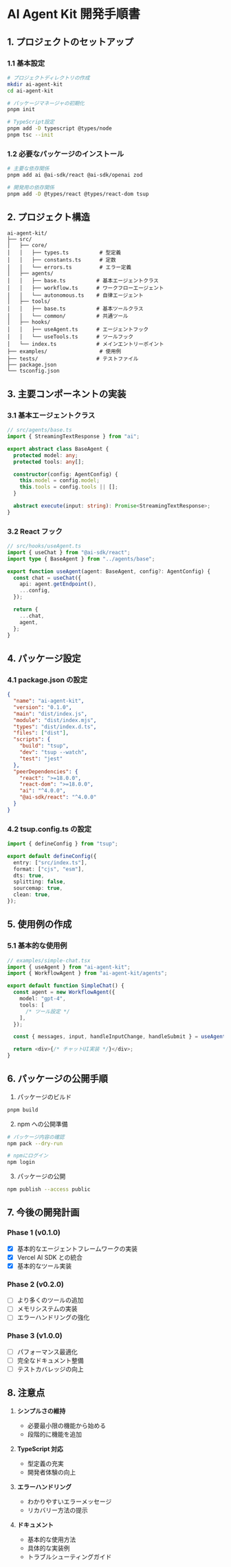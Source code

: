 # AI Agent Kit 開発手順書

## 1. プロジェクトのセットアップ

### 1.1 基本設定

```bash
# プロジェクトディレクトリの作成
mkdir ai-agent-kit
cd ai-agent-kit

# パッケージマネージャの初期化
pnpm init

# TypeScript設定
pnpm add -D typescript @types/node
pnpm tsc --init
```

### 1.2 必要なパッケージのインストール

```bash
# 主要な依存関係
pnpm add ai @ai-sdk/react @ai-sdk/openai zod

# 開発用の依存関係
pnpm add -D @types/react @types/react-dom tsup
```

## 2. プロジェクト構造

```
ai-agent-kit/
├── src/
│   ├── core/
│   │   ├── types.ts          # 型定義
│   │   ├── constants.ts      # 定数
│   │   └── errors.ts         # エラー定義
│   ├── agents/
│   │   ├── base.ts          # 基本エージェントクラス
│   │   ├── workflow.ts      # ワークフローエージェント
│   │   └── autonomous.ts    # 自律エージェント
│   ├── tools/
│   │   ├── base.ts          # 基本ツールクラス
│   │   └── common/          # 共通ツール
│   ├── hooks/
│   │   ├── useAgent.ts      # エージェントフック
│   │   └── useTools.ts      # ツールフック
│   └── index.ts             # メインエントリーポイント
├── examples/                 # 使用例
├── tests/                   # テストファイル
├── package.json
└── tsconfig.json
```

## 3. 主要コンポーネントの実装

### 3.1 基本エージェントクラス

```typescript
// src/agents/base.ts
import { StreamingTextResponse } from "ai";

export abstract class BaseAgent {
  protected model: any;
  protected tools: any[];

  constructor(config: AgentConfig) {
    this.model = config.model;
    this.tools = config.tools || [];
  }

  abstract execute(input: string): Promise<StreamingTextResponse>;
}
```

### 3.2 React フック

```typescript
// src/hooks/useAgent.ts
import { useChat } from "@ai-sdk/react";
import type { BaseAgent } from "../agents/base";

export function useAgent(agent: BaseAgent, config?: AgentConfig) {
  const chat = useChat({
    api: agent.getEndpoint(),
    ...config,
  });

  return {
    ...chat,
    agent,
  };
}
```

## 4. パッケージ設定

### 4.1 package.json の設定

```json
{
  "name": "ai-agent-kit",
  "version": "0.1.0",
  "main": "dist/index.js",
  "module": "dist/index.mjs",
  "types": "dist/index.d.ts",
  "files": ["dist"],
  "scripts": {
    "build": "tsup",
    "dev": "tsup --watch",
    "test": "jest"
  },
  "peerDependencies": {
    "react": ">=18.0.0",
    "react-dom": ">=18.0.0",
    "ai": "^4.0.0",
    "@ai-sdk/react": "^4.0.0"
  }
}
```

### 4.2 tsup.config.ts の設定

```typescript
import { defineConfig } from "tsup";

export default defineConfig({
  entry: ["src/index.ts"],
  format: ["cjs", "esm"],
  dts: true,
  splitting: false,
  sourcemap: true,
  clean: true,
});
```

## 5. 使用例の作成

### 5.1 基本的な使用例

```typescript
// examples/simple-chat.tsx
import { useAgent } from "ai-agent-kit";
import { WorkflowAgent } from "ai-agent-kit/agents";

export default function SimpleChat() {
  const agent = new WorkflowAgent({
    model: "gpt-4",
    tools: [
      /* ツール設定 */
    ],
  });

  const { messages, input, handleInputChange, handleSubmit } = useAgent(agent);

  return <div>{/* チャットUI実装 */}</div>;
}
```

## 6. パッケージの公開手順

1. パッケージのビルド

```bash
pnpm build
```

2. npm への公開準備

```bash
# パッケージ内容の確認
npm pack --dry-run

# npmにログイン
npm login
```

3. パッケージの公開

```bash
npm publish --access public
```

## 7. 今後の開発計画

### Phase 1 (v0.1.0)

- [x] 基本的なエージェントフレームワークの実装
- [x] Vercel AI SDK との統合
- [x] 基本的なツール実装

### Phase 2 (v0.2.0)

- [ ] より多くのツールの追加
- [ ] メモリシステムの実装
- [ ] エラーハンドリングの強化

### Phase 3 (v1.0.0)

- [ ] パフォーマンス最適化
- [ ] 完全なドキュメント整備
- [ ] テストカバレッジの向上

## 8. 注意点

1. **シンプルさの維持**

   - 必要最小限の機能から始める
   - 段階的に機能を追加

2. **TypeScript 対応**

   - 型定義の充実
   - 開発者体験の向上

3. **エラーハンドリング**

   - わかりやすいエラーメッセージ
   - リカバリー方法の提示

4. **ドキュメント**
   - 基本的な使用方法
   - 具体的な実装例
   - トラブルシューティングガイド
